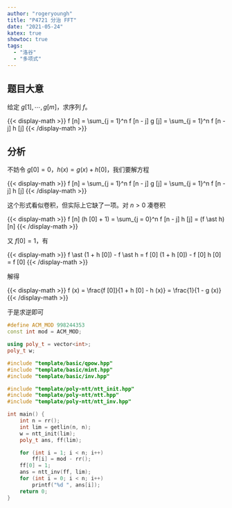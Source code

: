 ```yaml
---
author: "rogeryoungh"
title: "P4721 分治 FFT"
date: "2021-05-24"
katex: true
showtoc: true
tags: 
  - "洛谷"
  - "多项式"
---
```


## 题目大意

给定 $g[1], \cdots, g[m]$，求序列 $f$。

{{< display-math >}}
f [n] = \sum_{j = 1}^n f [n - j] g [j] = \sum_{j = 1}^n f [n - j] h [j]
{{< /display-math >}}

## 分析

不妨令 $g [0] = 0$，$h (x) = g (x) + h [0]$，我们要解方程

{{< display-math >}}
f [n] = \sum_{j = 1}^n f [n - j] g [j] = \sum_{j = 1}^n f [n - j] h [j]
{{< /display-math >}}

这个形式看似卷积，但实际上它缺了一项。对 $n > 0$ 凑卷积

{{< display-math >}}
f [n] (h [0] + 1) = \sum_{j = 0}^n f [n - j] h [j] = (f \ast h) [n]
{{< /display-math >}}

又 $f [0] = 1$，有

{{< display-math >}}
f \ast (1 + h [0]) - f \ast h = f [0] (1 + h [0]) - f [0] h [0] = f [0]
{{< /display-math >}}

解得

{{< display-math >}}
f (x) = \frac{f [0]}{1 + h [0] - h (x)} = \frac{1}{1 - g (x)}
{{< /display-math >}}

于是求逆即可

```cpp
#define ACM_MOD 998244353
const int mod = ACM_MOD;

using poly_t = vector<int>;
poly_t w;

#include "template/basic/qpow.hpp"
#include "template/basic/mint.hpp"
#include "template/basic/inv.hpp"

#include "template/poly-ntt/ntt_init.hpp"
#include "template/poly-ntt/ntt.hpp"
#include "template/poly-ntt/ntt_inv.hpp"

int main() {
    int n = rr();
    int lim = getlin(n, n);
    w = ntt_init(lim);
    poly_t ans, ff(lim);

    for (int i = 1; i < n; i++)
        ff[i] = mod - rr();
    ff[0] = 1;
    ans = ntt_inv(ff, lim);
    for (int i = 0; i < n; i++)
        printf("%d ", ans[i]);
    return 0;
}

```
